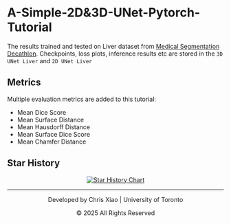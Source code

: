 # A-Simple-2D&3D-UNet-Pytorch-Tutorial
The results trained and tested on Liver dataset from [Medical Segmentation Decathlon](http://medicaldecathlon.com/). Checkpoints, loss plots, inference results etc are stored in the ```3D UNet Liver``` and ```2D UNet Liver```

## Metrics
Multiple evaluation metrics are added to this tutorial:
- Mean Dice Score
- Mean Surface Distance
- Mean Hausdorff Distance
- Mean Surface Dice Score
- Mean Chamfer Distance

## Star History

<p align="center">
  <a href="https://www.star-history.com/#mikami520/UNET&Date">
   <picture>
     <source media="(prefers-color-scheme: dark)" srcset="https://api.star-history.com/svg?repos=mikami520/UNET&type=Date&theme=dark" />
     <source media="(prefers-color-scheme: light)" srcset="https://api.star-history.com/svg?repos=mikami520/UNET&type=Date" />
     <img alt="Star History Chart" src="https://api.star-history.com/svg?repos=mikami520/UNET&type=Date" />
   </picture>
  </a>
</p>

---
<div align="center">
<p>Developed by Chris Xiao | University of Toronto</p>
<p>© 2025 All Rights Reserved</p>
</div>
